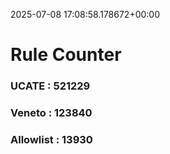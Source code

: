 2025-07-08 17:08:58.178672+00:00
# Rule Counter 
 ### UCATE : 521229

 ### Veneto : 123840

 ### Allowlist : 13930